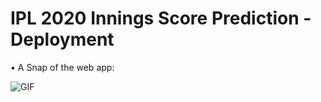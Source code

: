 # IPL 2020 Innings Score Prediction - Deployment
• A Snap of the web app:

 ![GIF](readme_resources/ipl-first-innings-score-web-app.gif)
